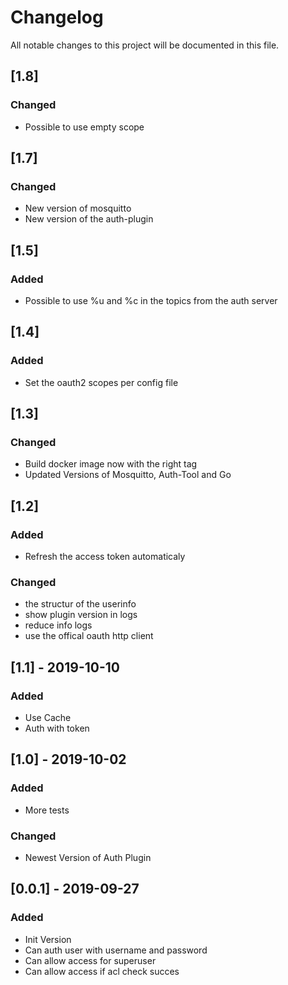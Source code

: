 # Changelog

All notable changes to this project will be documented in this file.

## [1.8]

### Changed

- Possible to use empty scope

## [1.7]

### Changed

- New version of mosquitto
- New version of the auth-plugin

## [1.5]

### Added

- Possible to use %u and %c in the topics from the auth server

## [1.4]

### Added

- Set the oauth2 scopes per config file

## [1.3]

### Changed

- Build docker image now with the right tag
- Updated Versions of Mosquitto, Auth-Tool and Go

## [1.2]

### Added

- Refresh the access token automaticaly

### Changed

- the structur of the userinfo
- show plugin version in logs
- reduce info logs
- use the offical oauth http client

## [1.1] - 2019-10-10

### Added

- Use Cache
- Auth with token

## [1.0] - 2019-10-02

### Added

- More tests

### Changed

- Newest Version of Auth Plugin

## [0.0.1] - 2019-09-27

### Added

- Init Version
- Can auth user with username and password
- Can allow access for superuser
- Can allow access if acl check succes
